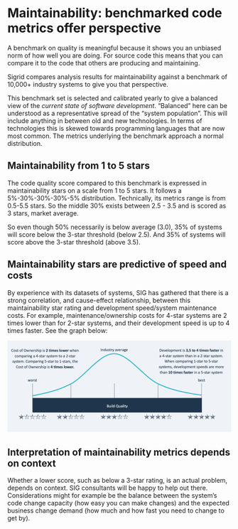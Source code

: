 # Maintainability: benchmarked code metrics offer perspective

A benchmark on quality is meaningful because it shows you an unbiased norm of how well you are doing. For source code this means that you can compare it to the code that others are producing and maintaining.

Sigrid compares analysis results for maintainability against a benchmark of 10,000+ industry systems to give you that perspective. 

This benchmark set is selected and calibrated yearly to give a balanced view of the *current state of software development*. “Balanced” here can be understood as a representative spread of the “system population”. This will include anything in between old and new technologies. In terms of technologies this is skewed towards programming languages that are now most common. The metrics underlying the benchmark approach a normal distribution.

## Maintainability from 1 to 5 stars

The code quality score compared to this benchmark is expressed in maintainability stars on a scale from 1 to 5 stars. It follows a 5%-30%-30%-30%-5% distribution. Technically, its metrics range is from 0.5-5.5 stars. So the middle 30% exists between 2.5 - 3.5 and is scored as 3 stars, market average. 

So even though 50% necessarily is below average (3.0), 35% of systems will score below the 3-star threshold (below 2.5). And 35% of systems will score above the 3-star threshold (above 3.5). 

## Maintainability stars are predictive of speed and costs

By experience with its datasets of systems, SIG has gathered that there is a strong correlation, and cause-effect relationship, between this maintainability star rating and development speed/system maintenance costs. For example, maintenance/ownership costs for 4-star systems are 2 times lower than for 2-star systems, and their development speed is up to 4 times faster.  See the graph below:

<img src="../images/maintainability-star-distribution.png" width="600" />

## Interpretation of maintainability metrics depends on context

Whether a lower score, such as below a 3-star rating, is an actual problem, depends on context. SIG consultants will be happy to help out there. Considerations might for example be the balance between the system’s code change capacity (how easy you can make changes) and the expected business change demand (how much and how fast you need to change to get by).

